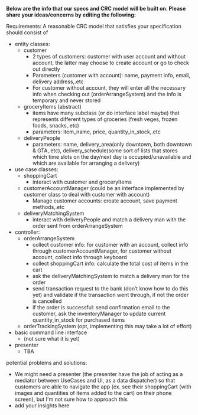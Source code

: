 __Below are the info that our specs and CRC model will be built on. Please share your ideas/concerns by editing the following:__

Requirements: A reasonable CRC model that satisfies your specification should consist of
* entity classes:
  * customer
    * 2 types of customers: customer with user account and without account, the latter may choose to create account or go to check out directly
    * Parameters (customer with account): name, payment info, email, delivery address,.etc
    * For customer without account, they will enter all the necessary info when checking out  (orderArrangeSystem) and the info is temporary and never stored
  * groceryItems (abstract)
    * items have many subclass (or do interface label maybe) that represents different types of groceries (fresh veges, frozen foods, snacks,.etc)
    * parameters: item_name, price, quantity_in_stock,.etc
  * deliveryPeople
    * parameters: name, delivery_area(only downtown, both downtown & GTA,.etc), delivery_schedule(some sort of lists that stores which time slots on the day/next day is occupied/unavailable and which are available for arranging a delivery)
* use case classes:
  * shoppingCart
    * interact with customer and groceryItems
  * customerAccountManager (could be an interface implemented by customer class to deal with customer with account)
    * Manage customer accounts: create account, save payment methods,.etc
  * deliveryMatchingSystem
    * interact with deliveryPeople and match a delivery man with the order sent from orderArrangeSystem
* controller:
  * orderArrangeSystem
    * collect customer info: for customer with an account, collect info through customerAccountManager, for customer without account, collect info through keyboard
    * collect shoppingCart info: calculate the total cost of items in the cart
    * ask the deliveryMatchingSystem to match a delivery man for the order
    * send transaction request to the bank (don’t know how to do this yet) and validate if the transaction went through, if not the order is cancelled
    * if the order is successful: send confirmation email to the customer, ask the inventoryManager to update current quantity_in_stock for purchased items
  * orderTrackingSystem (opt, implementing this may take a lot of effort)
* basic command line interface
  * (not sure what it is yet)
* presenter
  * TBA

potential problems and solutions:
* We might need a presenter (the presenter have the job of acting as a mediator between UseCases and UI, as a data dispatcher) so that customers are able to navigate the app (ex. see their shoppingCart (with images and quantities of items added to the cart) on their phone screen), but I'm not sure how to approach this
* add your insights here
